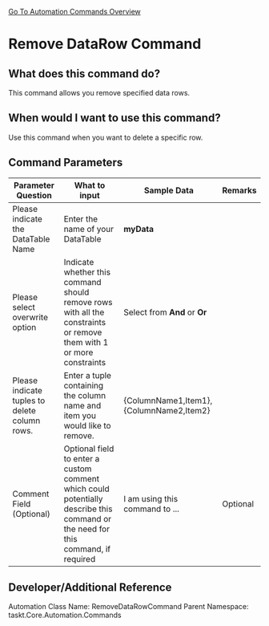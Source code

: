 <!--TITLE: Remove DataRow Command -->
<!-- SUBTITLE: a command in the DataTable Commands group. -->
[Go To Automation Commands Overview](/automation-commands)


# Remove DataRow Command


## What does this command do?
This command allows you remove specified data rows.


## When would I want to use this command?
Use this command when you want to delete a specific row.


## Command Parameters
| Parameter Question   	| What to input  	|  Sample Data 	| Remarks  	|
| ---                    | ---               | ---           | ---       |
|Please indicate the DataTable Name|Enter the name of your DataTable|**myData**||
|Please select overwrite option|Indicate whether this command should remove rows with all the constraints or remove them with 1 or more constraints|Select from **And** or **Or**||
|Please indicate tuples to delete column rows.|Enter a tuple containing the column name and item you would like to remove.|{ColumnName1,Item1},{ColumnName2,Item2}||
|Comment Field (Optional)|Optional field to enter a custom comment which could potentially describe this command or the need for this command, if required|I am using this command to ...|Optional|


## Developer/Additional Reference
Automation Class Name: RemoveDataRowCommand
Parent Namespace: taskt.Core.Automation.Commands

